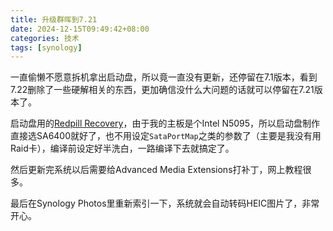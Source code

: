```yaml
---
title: 升级群晖到7.21
date: 2024-12-15T09:49:42+08:00
categories: 技术
tags: [synology]
---
```


一直偷懒不愿意拆机拿出启动盘，所以竟一直没有更新，还停留在7.1版本，看到7.22删除了一些硬解相关的东西，更加确信没什么大问题的话就可以停留在7.21版本了。

启动盘用的[Redpill Recovery](https://github.com/RROrg/rr)，由于我的主板是个Intel N5095，所以启动盘制作直接选SA6400就好了，也不用设定`SataPortMap`之类的参数了（主要是我没有用Raid卡），编译前设定好半洗白，一路编译下去就搞定了。

然后更新完系统以后需要给Advanced Media Extensions打补丁，网上教程很多。

最后在Synology Photos里重新索引一下，系统就会自动转码HEIC图片了，非常开心。
